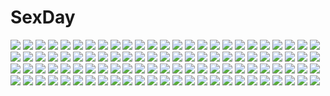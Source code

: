 # SexDay
![](https://konachan.com/image/36d3331d3e651ec292d721a0f1feab19/Konachan.com%20-%20113442%20animal_ears%20catgirl%20dress%20drums%20flat_chest%20group%20guitar%20instrument%20kaenbyou_rin%20kochiya_sanae%20piano%20reiuji_utsuho%20sayori%20tail%20touhou%20violin%20witch.jpg)
![](https://konachan.com/jpeg/f3a830b377af9e8d7c8b296e9e61977c/Konachan.com%20-%20278030%20black_hair%20blue_eyes%20blush%20breast_hold%20breasts%20fingering%20game_cg%20masturbation%20nipples%20pussy%20sakura_sadist%20thighhighs%20uncensored%20wanaca%20winged_cloud.jpg)
![](https://konachan.com/jpeg/016b76828d513f45a07d2844caad30b4/Konachan.com%20-%2043767%20brown_eyes%20brown_hair%20choker%20christmas%20skirt%20snow%20tagme.jpg)
![](https://konachan.com/image/658b52e99a77002342f304c5bbb03f96/Konachan.com%20-%2064659%20darker_than_black%20hei.jpg)
![](https://konachan.com/image/ca076fbb81c6af47c46ff37ccf23cec7/Konachan.com%20-%2059114%20bakemonogatari%20monogatari_%28series%29%20polychromatic%20sengoku_nadeko.jpg)
![](https://konachan.com/image/7e41ffd36a3677710fef9681e564de1c/Konachan.com%20-%206976%20haibane_renmei.jpg)
![](https://konachan.com/image/75ae02b5c81bc6c29825eca7403d72a0/Konachan.com%20-%2093986%20megurine_luka%20vocaloid.jpg)
![](https://konachan.com/image/1a1cb2d6b35553f54ddc492157d52526/Konachan.com%20-%20262412%20jinn_avalon%20techgirl%20violet_evergarden%20violet_evergarden_%28character%29.jpg)
![](https://konachan.com/image/0202935fff6197242d15ab8935caa7b7/Konachan.com%20-%20253889%20animal_ears%20barefoot%20blush%20breasts%20cleavage%20gray_hair%20green_eyes%20long_hair%20navel%20school_uniform%20signed%20sistine_fibel%20skirt%20tagme_%28artist%29.jpg)
![](https://konachan.com/jpeg/3098779cfa9d021020cac605da1b302b/Konachan.com%20-%20231057%20akino_subaru%20anus%20aoi_hinata%20aqua_eyes%20ass%20breasts%20censored%20game_cg%20gin%27iro_haruka%20hat%20long_hair%20nipples%20orange_hair%20pussy%20wet.jpg)
![](https://konachan.com/image/571f48f677f7f1ea136bdf085550a9be/Konachan.com%20-%206265%20bikini%20black_hair%20brown_eyes%20brown_hair%20shakugan_no_shana%20shana%20swimsuit%20yoshida_kazumi.jpg)
![](https://konachan.com/image/3d29a2d91614fb3efacb937a2c83dd57/Konachan.com%20-%2031072%20boots%20gothic%20red_eyes%20red_hair%20short_hair%20skirt%20sky%20spear%20uni%20weapon.jpg)
![](https://konachan.com/image/6c02db7e82bae710e3fbf61e8dc9a856/Konachan.com%20-%20161235%20all_male%20brown_eyes%20brown_hair%20kyouichi%20male%20original%20shade%20tree.jpg)
![](https://konachan.com/jpeg/3ed6bb48ae92d16539f2d0f5c3b6faa0/Konachan.com%20-%2098299%20blue_eyes%20blue_hair%20brown_eyes%20brown_hair%20chain%20long_hair%20mahou_shoujo_madoka_magica%20miki_sayaka%20music%20nude%20sakura_kyouko%20short_hair.jpg)
![](https://konachan.com/image/b63b54bf0ae83a92f64f0b3c8bb4a238/Konachan.com%20-%2067205%20bikini%20blush%20breasts%20cleavage%20kaitou_tenshi_twin_angel%20kannazuki_aoi%20kantoku%20minnazuki_haruka%20scan%20swimsuit.jpg)
![](https://konachan.com/jpeg/92a1adc2c24fe1e1205e2be21a6d0c2c/Konachan.com%20-%20242622%20black_hair%20blue_hair%20bow%20breasts%20brown_eyes%20brown_hair%20dress%20green_eyes%20group%20idolmaster%20long_hair%20microphone%20pink_eyes%20ponytail%20twins%20white%20wink.jpg)
![](https://konachan.com/jpeg/c536fe918f699441fc80ec43da449de5/Konachan.com%20-%20223504%20animal_ears%20armor%20granblue_fantasy%20heles%20naturalton%20third-party_edit%20white.jpg)
![](https://konachan.com/image/b199ae5512cb7881c3a783e2215ab8dd/Konachan.com%20-%20212555%20andira_%28granblue_fantasy%29%20blonde_hair%20brown_eyes%20granblue_fantasy%20himuro_%28dobu_no_hotori%29.jpg)
![](https://konachan.com/image/38cb75397c0d1557174b3027bc82dd6b/Konachan.com%20-%20300927%20azur_lane%20blue_eyes%20breasts%20chinese_clothes%20chinese_dress%20cleavage%20fan%20flowers%20gray_hair%20long_hair%20stockings%20thighhighs%20twintails%20watermark.jpg)
![](https://konachan.com/image/23ab074c54dd61e6c242df780454b43d/Konachan.com%20-%20252655%20blush%20brown_hair%20clouds%20eretto%20gray_hair%20green_eyes%20long_hair%20pink_eyes%20scan%20short_hair%20skirt%20sky%20wink.jpg)
![](https://konachan.com/image/b3d72712e5e62c411e4f5702c2833740/Konachan.com%20-%2080618%20black_rock_shooter%20blue_eyes%20blue_hair%20bra%20chain%20gloves%20kuroi_mato%20long_hair%20scar%20underwater%20underwear%20water.jpg)
![](https://konachan.com/jpeg/a530feb5dec12263ead34b9601e2e0f7/Konachan.com%20-%20145088%20blush%20brown_eyes%20brown_hair%20condom%20flat_chest%20loli%20long_hair%20navel%20nipples%20to_love_ru%20topless%20white%20wink%20yuuki_mikan.jpg)
![](https://konachan.com/jpeg/392019ea3f0f19604a10843dfdc97c99/Konachan.com%20-%2033361%20animal_ears%20catgirl%20fujiyoshi_harumi%20kobushi_abiru%20sayonara_zetsubou_sensei%20school_swimsuit%20swimsuit.jpg)
![](https://konachan.com/image/43aab56a6452a342a616e82227a7fb1e/Konachan.com%20-%20230135%20animal%20bird%20building%20clouds%20hinata_%28lipcream%29%20male%20original%20rooftop%20school_uniform%20sky%20tree.jpg)
![](https://konachan.com/image/9333c844f6158dda81ed5b34bbae726a/Konachan.com%20-%2029563%20breasts%20magus_tale%20seera_finis_victoria%20whirlpool.jpg)
![](https://konachan.com/image/18092ec7c9192ae57ac474fa628954bb/Konachan.com%20-%20106915%20bikini%20blazblue%20blonde_hair%20flat_chest%20green_eyes%20noel_vermillion%20swimsuit.jpg)
![](https://konachan.com/image/25c4a7fee14c6cca0ed82e1b23acc6fc/Konachan.com%20-%20184503%20bicolored_eyes%20date_a_live%20itachi_kanade%20pantyhose%20school_uniform%20tokisaki_kurumi.jpg)
![](https://konachan.com/image/eeec7bc1f2e4ef4e34d03549db0fa317/Konachan.com%20-%20163942%20armor%20boots%20breasts%20drag-on_dragoon%20flowers%20gloves%20gray_bear%20masturbation%20nipples%20nopan%20pussy_juice%20red_eyes%20ribbons%20sword%20weapon%20white_hair.jpg)
![](https://konachan.com/image/160099af40c671382bddadb9f45b5196/Konachan.com%20-%20124702%20aqua_hair%20barefoot%20blue_eyes%20candy%20chocolate%20food%20headphones%20lollipop%20long_hair%20phone%20pocky%20summer%20sunglasses%20thighhighs%20twintails%20vocaloid.jpg)
![](https://konachan.com/jpeg/db8baac6f1e22e0e2367ae051c8444d4/Konachan.com%20-%20290431%20autumn%20bell%20building%20hat%20hatsune_miku%20koiwaisbr%20leaves%20male%20umbrella%20vocaloid.jpg)
![](https://konachan.com/image/6bd0e2dd008f636ab2652269dc3cb55b/Konachan.com%20-%2079822%202girls%20abhar%20blue_eyes%20blue_hair%20blush%20bow%20breasts%20brown_eyes%20brown_hair%20cleavage%20clouds%20dress%20hat%20koga_sayoko%20long_hair%20no_bra%20ribbons%20short_hair%20sky.jpg)
![](https://konachan.com/image/216816b2a2d65ab5f0d60d2b9606669e/Konachan.com%20-%20163531%20blonde_hair%20bow%20butterfly%20cherry_blossoms%20fairy%20flowers%20forest%20hat%20lily_white%20long_hair%20petals%20red_eyes%20spring%20touhou%20tree%20wings%20yezhi_na.jpg)
![](https://konachan.com/image/bc814077fb987512bc30d65bd845c17c/Konachan.com%20-%2058252%20bakemonogatari%20monogatari_%28series%29%20senjougahara_hitagi.jpg)
![](https://konachan.com/jpeg/94a8a12d4679aa830be6f477c4ef4ef7/Konachan.com%20-%20232915%20blonde_hair%20blue_eyes%20bra%20braids%20breasts%20cropped%20darjeeling_%28girls_und_panzer%29%20girls_und_panzer%20n.g.%20open_shirt%20short_hair%20tie%20underwear.jpg)
![](https://konachan.com/jpeg/5521a47b931db72d239296f4662e9b29/Konachan.com%20-%20174647%20bra%20breasts%20cleavage%20game_cg%20izayoi_no_fortuna%20long_hair%20miyasaka_miyu%20panties%20purple_eyes%20purple_hair%20thighhighs%20underwear%20undressing.jpg)
![](https://konachan.com/image/eb3ac15711791cd12c84be6455160213/Konachan.com%20-%20208076%20bakemonogatari%20black_eyes%20black_hair%20gia%20monogatari_%28series%29%20oshino_ougi%20pantyhose%20school_uniform%20short_hair.jpg)
![](https://konachan.com/image/8503f423e4edb3161c210fcb190b05fb/Konachan.com%20-%2089342%20blush%20braids%20close%20etou_%28cherry7%29%20long_hair%20patchouli_knowledge%20purple_eyes%20purple_hair%20touhou.jpg)
![](https://konachan.com/image/c405b2840bb44ab8b8d9ce4b58edce3f/Konachan.com%20-%2019500%20ayanami_rei%20bodysuit%20car%20gainax%20ikari_shinji%20nagisa_kaworu%20neon_genesis_evangelion%20sadamoto_yoshiyuki%20skintight%20soryu_asuka_langley.jpg)
![](https://konachan.com/jpeg/294a0fb2449e4808e0457be69954e825/Konachan.com%20-%20241190%20annin_doufu%20idolmaster%20idolmaster_cinderella_girls%20idolmaster_cinderella_girls_starlight_stage%20mizumoto_yukari.jpg)
![](https://konachan.com/image/3830cd18f8786a73adff9f215a7332fe/Konachan.com%20-%2059902%20kagamine_rin%20koi_wa_sensou_%28vocaloid%29%20miwa_shirow%20polychromatic%20supercell%20vocaloid.jpg)
![](https://konachan.com/image/5035af90aa5238c610790dbf8f9a5131/Konachan.com%20-%20263665%20anal%20bandage%20censored%20fate_apocrypha%20fate_grand_order%20fate_%28series%29%20frankenstein%20horns%20male%20nude%20penis%20pussy%20sex%20watermark%20zen_o.jpg)
![](https://konachan.com/image/122d8008cc6e8c8372bb1c3533e315a9/Konachan.com%20-%2014521%20ayanami_rei%20bodysuit%20ikari_shinji%20jpeg_artifacts%20neon_genesis_evangelion%20robot%20skintight%20soryu_asuka_langley.jpg)
![](https://konachan.com/image/9ba993b093e8e8f6fa84069161c98674/Konachan.com%20-%2081864%20black_eyes%20black_hair%20breasts%20houraisan_kaguya%20long_hair%20maisaki%20topless%20touhou%20water.jpg)
![](https://konachan.com/image/46d1f405358d09368051bf6e584b3fdd/Konachan.com%20-%20144974%20animal_ears%20autumn%20bra%20breasts%20cleavage%20leaves%20long_hair%20navel%20newhonpo%20panties%20ponytail%20popsicle%20red_eyes%20tail%20touhou%20tree%20underwear%20wolfgirl.jpg)
![](https://konachan.com/image/14492cb7be8cf8dea1064721050bdaf1/Konachan.com%20-%2067998%20kazehaya_shouta%20kimi_ni_todoke%20kuronuma_sawako.jpg)
![](https://konachan.com/jpeg/07481c30a379c94b8222828588eeed31/Konachan.com%20-%20163758%20blush%20bream-tan%20brown_eyes%20brown_hair%20heart%20leaf_%28pokemon%29%20ookido_green%20orange%20pokemon%20thighhighs.jpg)
![](https://konachan.com/image/dff63dce0c44d3ac794bf5d1289b1644/Konachan.com%20-%20190131%20eru_%289878622%29%20neon_genesis_evangelion%20soryu_asuka_langley.jpg)
![](https://konachan.com/jpeg/77a08121549e8bd557ac9b82d655714b/Konachan.com%20-%20232584%20blush%20breasts%20caramel_box%20cleavage%20game_cg%20kamio_ami%20long_hair%20nipple_slip%20nipples%20no_bra%20norita%20open_shirt%20red_eyes%20red_hair%20shirt.jpg)
![](https://konachan.com/image/346c1fbbdb0c76edd8057b533a54598f/Konachan.com%20-%20204913%20akemi_homura%20akuma_homura%20fal_maro%20mahou_shoujo_madoka_magica.jpg)
![](https://konachan.com/jpeg/6b451c507cd79777a4fd362d526ff824/Konachan.com%20-%20262905%20animal_ears%20ass%20bodysuit%20bow%20breasts%20bunny_ears%20bunnygirl%20green_eyes%20nipples%20pantyhose%20pink_hair%20rio%20short_hair%20super_blackjack%20tail%20water%20wink.jpg)
![](https://konachan.com/image/1e1b6112fefc8ea397488e0030ebff27/Konachan.com%20-%20247855%202girls%20animal%20barefoot%20blush%20brown_eyes%20brown_hair%20fireworks%20fish%20japanese_clothes%20loli%20night%20original%20pomu%20short_hair%20signed%20sky%20tears.jpg)
![](https://konachan.com/jpeg/3feb9da9917bb3a9e0fd9678e576033f/Konachan.com%20-%20160907%20blood%20bow%20chain%20fire%20fujiwara_no_mokou%20long_hair%20red_eyes%20skull%20touhou%20white_hair%20xxx_yc05.jpg)
![](https://konachan.com/image/814dda8a35372e25dffe626071a13645/Konachan.com%20-%20167921%20animal%20blush%20boots%20brown_eyes%20brown_hair%20cherry_blossoms%20fish%20flowers%20npcpepper%20original%20petals%20ponytail%20shirt%20water.jpg)
![](https://konachan.com/jpeg/14f3671a276600187aa6e88e49f4be33/Konachan.com%20-%20248269%20animal%20blood%20close%20fish%20original%20spencer_sais%20underwater%20water.jpg)
![](https://konachan.com/image/342842575170d8331742dd68d87d06fd/Konachan.com%20-%20185525%20anthropomorphism%20blue_eyes%20braids%20brown_hair%20kantai_collection%20kneehighs%20school_uniform%20shigure_%28kancolle%29%20shinohara_shinome%20signed%20skirt%20white.jpg)
![](https://konachan.com/jpeg/3a020ef673c3284f03c2d835075205c0/Konachan.com%20-%20192013%20food%20fruit%20japanese_clothes%20orange_%28fruit%29%20pink_hair%20purple_eyes%20saigyouji_yuyuko%20short_hair%20socks%20touhou%20t-ray.jpg)
![](https://konachan.com/image/93d96470971bd49c65087e90e12f2dea/Konachan.com%20-%2070252%20breasts%20cc%20cleavage%20code_geass%20green_hair%20long_hair%20yellow_eyes.jpg)
![](https://konachan.com/image/64ba255d7ce8a70413f9280e6bc143d0/Konachan.com%20-%20130165%20ano_natsu_de_matteru%20school_uniform%20takatsuki_ichika%20uon_taraku%20yamano_remon.jpg)
![](https://konachan.com/image/719b64b29d73a49e6995ac0fd0194633/Konachan.com%20-%20294935%20anthropomorphism%20azur_lane%20breast_hold%20breasts%20chain%20fire%20gray_hair%20helena_%28azur_lane%29%20navel%20parody%20ponytail%20red_hair%20signed%20sunglasses%20uniform%20zephid.jpg)
![](https://konachan.com/jpeg/34f58d926e2b893123330af344f36cc9/Konachan.com%20-%20191499%20blush%20brown_eyes%20brown_hair%20cunnilingus%20game_cg%20long_hair%20mochizuki_amane%20school_uniform%20skirt%20skirt_lift%20yashima_takahiro.jpg)
![](https://konachan.com/jpeg/ecd086624fda08bad1cb38561668348a/Konachan.com%20-%20153934%20blonde_hair%20cropped%20flandre_scarlet%20red_eyes%20scan%20touhou%20usotsukiya%20vampire.jpg)
![](https://konachan.com/image/485fa8700be9235c06a0b50d39259284/Konachan.com%20-%20205736%20bikini%20blue_eyes%20breasts%20butterfly%20cameltoe%20flowers%20fuyuki_jun%20glasses%20long_hair%20necklace%20pink_hair%20pool%20swimsuit%20vocaloid%20water%20wristwear.jpg)
![](https://konachan.com/image/26173ada5a32ca37ffea69963c32ff5d/Konachan.com%20-%20151437%20ech%20food%20hat%20original%20tagme.jpg)
![](https://konachan.com/image/d94e018299ae7ea097a0135a87ba7859/Konachan.com%20-%20171068%202girls%20black_hair%20blue_eyes%20dress%20elbow_gloves%20flowers%20gloves%20gun%20long_hair%20original%20petals%20red_eyes%20rose%20wakatsuki_you%20weapon%20white_hair.jpg)
![](https://konachan.com/jpeg/00011e45ee27808a254c1dfc79936d24/Konachan.com%20-%20303825%20azur_lane%20bike_shorts%20bikini_top%20blue_eyes%20breasts%20cameltoe%20erect_nipples%20microphone%20sereneandsilent%20short_hair%20shorts%20thighhighs%20white_hair.jpg)
![](https://konachan.com/image/67c869474ea148655e1e6250188a4aa4/Konachan.com%20-%2020000%20clouds%20iriya_kana%20iriya_no_sora_ufo_no_natsu%20long_hair%20moon%20purple_hair%20red_eyes%20school_uniform%20watermark.jpg)
![](https://konachan.com/image/de40752ee9aa4856a81e785edf2ddb51/Konachan.com%20-%20193430%20arishe_fujinoha%20escu%3Ade%20hashihime_maasa%20housei_mito%20kokonoka%20sensui_bu%21%20shimesaba_kohada%20umegae_rikoko.jpg)
![](https://konachan.com/jpeg/b612a8bd2e81aaf3cf5007bfc7e9a06e/Konachan.com%20-%20231700%20blonde_hair%20bow%20breasts%20butterfly%20cleavage%20dress%20elbow_gloves%20futoumeido%20gloves%20hat%20long_hair%20purple_eyes%20ribbons%20touhou%20umbrella%20yakumo_yukari.jpg)
![](https://konachan.com/image/32452e73eab97c55390aceab5222c633/Konachan.com%20-%20280613%20all_male%20blue_hair%20chain%20close%20cu_chulainn%20dpea9%20fate_grand_order%20fate_%28series%29%20long_hair%20male%20orange_eyes%20tattoo.jpg)
![](https://konachan.com/image/4b071f0b979d68563749bf4623b5081d/Konachan.com%20-%20306528%20blancpig_yryr%20blush%20choker%20hoodie%20hyperdimension_neptunia%20neptune%20purple_eyes%20purple_hair%20short_hair%20thighhighs%20wink.jpg)
![](https://konachan.com/jpeg/4b7bc11e303195455daf919c72cf9b27/Konachan.com%20-%20187397%20bikini%20black_hair%20blush%20kasumigaoka_utaha%20long_hair%20misaki_kurehito%20navel%20red_eyes%20saenai_heroine_no_sodatekata%20swimsuit%20white.jpg)
![](https://konachan.com/image/b0f6b91118d65fba7183737624d81ba5/Konachan.com%20-%20295047%20aqua_eyes%20broken_delusion%20garter_belt%20long_hair%20pink_hair%20ririko_%28zhuoyandesailaer%29%20stockings%20tao_xing_%28broken_delusion%29.jpg)
![](https://konachan.com/jpeg/a5ad41bd23ae4219d4a5685eafdbe7d4/Konachan.com%20-%20210154%20dean%20green_eyes%20green_hair%20masturbation%20nopan%20onepunch_man%20short_hair%20signed%20tatsumaki_%28onepunch_man%29.jpg)
![](https://konachan.com/jpeg/c27baa0843139088d765d0b948288161/Konachan.com%20-%20112334%20dress%20gogetu%20gokou_ruri%20ore_no_imouto_ga_konna_ni_kawaii_wake_ga_nai%20summer_dress.jpg)
![](https://konachan.com/image/4346e68845f7ae1cba36ab028501b627/Konachan.com%20-%2055440%20nagato_yuki%20school_swimsuit%20suzumiya_haruhi_no_yuutsu%20swimsuit.jpg)
![](https://konachan.com/image/66e80853b2d0a05c5b8bf153e6007a62/Konachan.com%20-%20206595%20aliasing%20breasts%20cleavage%20japanese_clothes%20kasumigaoka_utaha%20katou_megumi%20kimono%20misaki_kurehito%20sawamura_spencer_eriri%20umbrella.jpg)
![](https://konachan.com/jpeg/60387a33996f5ce595c5d950239487b0/Konachan.com%20-%206034%20tagme%20tengen_toppa_gurren_lagann%20vector%20yoko_littner.jpg)
![](https://konachan.com/image/d1d6b3f8ea578e94a19db5a5e151d71a/Konachan.com%20-%20141522%20accel_world%20jpeg_artifacts%20kuro_yuki_hime%20long_hair%20navel%20purple_eyes%20tomosuke%20wings.jpg)
![](https://konachan.com/jpeg/5f8be7151606e58e6b09e62b2beffc64/Konachan.com%20-%20212467%20aircraft%20clouds%20combat_vehicle%20confin%20military%20original%20scenic.jpg)
![](https://konachan.com/image/d96875a9ffe54980f371814f767a7e90/Konachan.com%20-%20250124%20armor%20group%20hc%20jpeg_artifacts%20loli%20original%20pixiv_fantasia%20sword%20weapon.jpg)
![](https://konachan.com/jpeg/8a38609e0ddecf0bbab15ffe117b1319/Konachan.com%20-%20292464%20clouds%20dress%20feathers%20long_hair%20onineko%20original%20polychromatic%20sky%20white_hair%20wings.jpg)
![](https://konachan.com/image/e43ae8840058d1cbe81771170d02bb08/Konachan.com%20-%20181057%20ginoza_nobuchika%20kagari_shuusei%20kougami_shinya%20kunizuka_yayoi%20masaoka_tomomi%20psycho-pass%20ra-ya_hinata%20tsunemori_akane.jpg)
![](https://konachan.com/image/fb5e08077bafbe98d93b29d62a762389/Konachan.com%20-%20127502%20ano_hi_mita_hana_no_namae_wo_bokutachi_wa_mada_shiranai%20canae0%20dress%20flowers%20honma_meiko%20tree.jpg)
![](https://konachan.com/jpeg/eedc6dfb1aeabe4b0337e3eb9d7dbef5/Konachan.com%20-%2032484%20hatsune_miku%20headphones%20rei%20vocaloid.jpg)
![](https://konachan.com/jpeg/aaba9e99223d765dbdaf958f54b11dfd/Konachan.com%20-%20120817%20crying%20game_cg%20ninomae_sakura%20shunki_gentei_poco_a_poco.jpg)
![](https://konachan.com/image/4d8325fee37a8175e61163e30e33af14/Konachan.com%20-%2010402%20asakura_rin%20bikini%20nanase_kanaka%20nanase_narue%20narue_no_sekai%20swimsuit%20wet%20wink.jpg)
![](https://konachan.com/image/1d5eb6b7995f93b6b1f6121e1a72fc91/Konachan.com%20-%20189777%20dress%20hoodie%20long_hair%20moon%20purple_eyes%20purple_hair%20short_hair%20tears%20twintails%20ume_%28rabbit_punch%29%20vocaloid%20voiceroid%20yuzuki_yukari.jpg)
![](https://konachan.com/image/ad36a1e09a3b755132125894df0d662e/Konachan.com%20-%20232365%20aqua_eyes%20aqua_hair%20beatrice_%28re%3Azero%29%20cangkong%20christmas%20emilia_%28re%3Azero%29%20felt_%28re%3Azero%29%20loli%20natsuki_subaru%20ram_%28re%3Azero%29%20rem_%28re%3Azero%29%20short_hair.jpg)
![](https://konachan.com/jpeg/62c6dc7bb8b5d830b9f368b95ae70df8/Konachan.com%20-%20286819%202girls%20aqua_eyes%20aya223%20bed%20blonde_hair%20book%20bow%20brown_hair%20elbow_gloves%20garter_belt%20gloves%20long_hair%20short_hair%20shoujo_ai%20signed%20thighhighs.jpg)
![](https://konachan.com/image/96bb0417f6732e276ab61d92417a9996/Konachan.com%20-%20278702%20aqua_eyes%20ass%20autumn%20braids%20clothroad%20long_hair%20panties%20pantyhose%20school_uniform%20skirt%20underwear%20white_hair%20yoshida_iyo.jpg)
![](https://konachan.com/image/39d5ef012ecf3c4fec5c7f8132af1c3b/Konachan.com%20-%20244317%20ass%20close%20nopan%20onepunch_man%20siraha%20tatsumaki_%28onepunch_man%29.jpg)
![](https://konachan.com/image/88729cdefa093bf7140549b75de6ed75/Konachan.com%20-%20175531%20akino_subaru%20group%20iizuki_tasuku%20koizumi_amane%20mutou_kurihito%20narusawa_rikka%20okihara_misa%20ousaka_sora%20school_uniform%20segawa_natsuki%20sky%20yukimura_touko.jpg)
![](https://konachan.com/jpeg/aa889575e0ba37299707c94da9aa8882/Konachan.com%20-%20112745%20blue_eyes%20gym_uniform%20kantoku%20orange_hair%20phone%20scan%20skirt%20tagme_%28character%29%20thighhighs%20white.jpg)
![](https://konachan.com/jpeg/936813035168902ebbf562f7edd686dd/Konachan.com%20-%20220712%20aqua_eyes%20ball%20brown_hair%20building%20hojiro_%28piko519%29%20japanese_clothes%20kimono%20long_hair%20original%20petals.jpg)
![](https://konachan.com/image/4d2e33ed93f1263b21d224633d75cb5e/Konachan.com%20-%2091511%20animal_ears%20dress%20flowers%20original%20salt_%28salty%29%20thighhighs%20twintails.jpg)
![](https://konachan.com/jpeg/9ed95b98d9688ceebf4429fcb3400f07/Konachan.com%20-%20298058%20animal_ears%20blonde_hair%20breasts%20cameltoe%20catgirl%20cleavage%20orange_eyes%20original%20panties%20shirt_lift%20tail%20thighhighs%20tiffy%20underwear%20watermark%20white.jpg)
![](https://konachan.com/jpeg/470f670b816689d0d1c898fe40a98966/Konachan.com%20-%20259754%20breasts%20brown_hair%20chrono_clock%20game_cg%20jounouchi_makoto%20koku%20long_hair%20nipples%20purple_software%20pussy%20red_eyes%20skirt%20spread_legs%20tie%20uncensored%20wet.jpg)
![](https://konachan.com/jpeg/2b5813d343cc16a85ac7543fb8d9843d/Konachan.com%20-%2055598%20animal%20ar_tonelico%20ar_tonelico_ii%20aurica_nestmile%20chibi%20cloche_leythal_pastalia%20jakuri%20luca_trulyworth%20misha_arsellec_lune%20pom%20rabbit%20shurelia%20yellow.jpg)
![](https://konachan.com/image/49cccd5a2ea6341d67e255a5df35c3c7/Konachan.com%20-%20158979%20blue_eyes%20kasumi_%28pokemon%29%20orange_hair%20pokemon%20short_hair%20swimsuit%20vivivoovoo%20white%20wink.jpg)
![](https://konachan.com/jpeg/411bf26acf01dd1d91282d455e5f7ee3/Konachan.com%20-%20227705%20asami_asami%20barefoot%20blush%20breasts%20brown_hair%20cameltoe%20computer%20footjob%20game_cg%20long_hair%20necklace%20panties%20ponytail%20skirt%20underwear%20upskirt.jpg)
